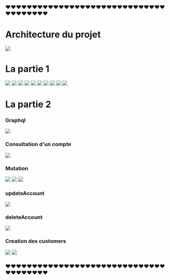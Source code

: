
<h3> ❤❤❤❤❤❤❤❤❤❤❤❤❤❤❤❤❤❤❤❤❤❤❤❤❤❤❤❤❤❤❤❤❤❤❤❤❤❤ </h3>

<h1>Architecture du projet </h1>
<img src="captures/img_19.png">
<h1>La partie 1 </h1>
<img src="captures/img_8.png">

<img src="captures/img.png">

<img src="captures/img_1.png">

<img src="captures/img_2.png">
<img src="captures/img_2.png">

<img src="captures/img_3.png">
<img src="captures/img_4.png">
<img src="captures/img_5.png">
<img src="captures/img_6.png">
<img src="captures/img_7.png">


<h1>La partie 2</h1>
 <h3> Graphql</h3>
<img src="captures/img_10.png">
 <h3> Consultation d'un compte</h3>
<img src="captures/img_11.png">
 <h3> Mutation</h3>

<img src="captures/img_12.png">
<img src="captures/img_13.png">
<img src="captures/img_14.png">
<h3> updateAccount</h3>
<img src="captures/img_15.png">
<h3> deleteAccount</h3>
<img src="captures/img_16.png">
<h3>  Creation des customers</h3>

<img src="captures/img_17.png">
<img src="captures/img_18.png">

<h3> ❤❤❤❤❤❤❤❤❤❤❤❤❤❤❤❤❤❤❤❤❤❤❤❤❤❤❤❤❤❤❤❤❤❤❤❤❤❤ </h3>







